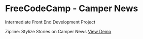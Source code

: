 # FreeCodeCamp - Camper News 
Intermediate Front End Development Project

Zipline: Stylize Stories on Camper News
<a href="http://winbej.com.ua/projects/camperNews/" target="_blank">View Demo</a>
